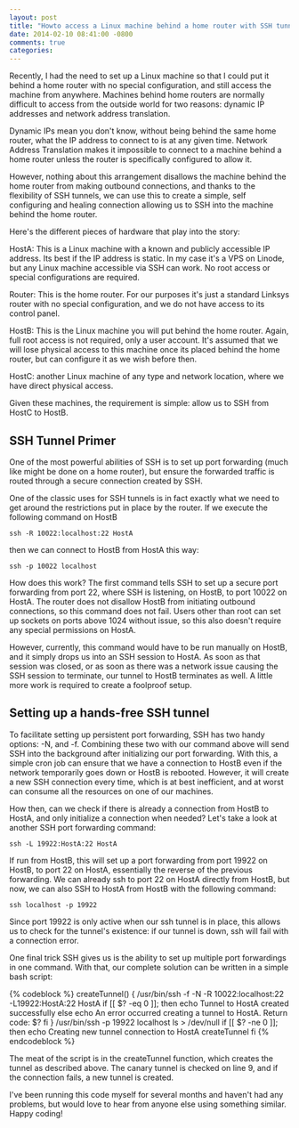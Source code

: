 ```yaml
---
layout: post
title: "Howto access a Linux machine behind a home router with SSH tunnels"
date: 2014-02-10 08:41:00 -0800
comments: true
categories: 
---
```

Recently, I had the need to set up a Linux machine so that I could put it behind a home router with
no special configuration, and still access the machine from anywhere. Machines behind home routers
are normally difficult to access from the outside world for two reasons: dynamic IP addresses and
network address translation.

Dynamic IPs mean you don't know, without being behind the same home
router, what the IP address to connect to is at any given time. Network Address Translation makes it
impossible to connect to a machine behind a home router unless the router is specifically configured
to allow it.

However, nothing about this arrangement disallows the machine behind the home router from making
outbound connections, and thanks to the flexibility of SSH tunnels, we can use this to create a
simple, self configuring and healing connection allowing us to SSH into the machine behind the home
router.

Here's the different pieces of hardware that play into the story:

HostA: This is a Linux machine with a known and publicly accessible IP address. Its best if the IP
address is static. In my case it's a VPS on Linode, but any Linux machine accessible via SSH can
work. No root access or special configurations are required.

Router: This is the home router. For our purposes it's just a standard Linksys router with no
special configuration, and we do not have access to its control panel.

HostB: This is the Linux machine you will put behind the home router. Again, full root access is not
required, only a user account. It's assumed that we will lose physical access to this machine once
its placed behind the home router, but can configure it as we wish before then.

HostC: another Linux machine of any type and network location, where we have direct physical access.

Given these machines, the requirement is simple: allow us to SSH from HostC to HostB.

## SSH Tunnel Primer

One of the most powerful abilities of SSH is to set up port forwarding (much like might be done on a
home router), but ensure the forwarded traffic is routed through a secure connection created by SSH.

One of the classic uses for SSH tunnels is in fact exactly what we need to get around the
restrictions put in place by the router. If we execute the following command on HostB

    ssh -R 10022:localhost:22 HostA

then we can connect to HostB from HostA this way:

    ssh -p 10022 localhost

How does this work? The first command tells SSH to set up a secure port forwarding from port 22,
where SSH is listening, on HostB, to port 10022 on HostA. The router does not disallow HostB
from initiating outbound connections, so this command does not fail. Users other than root can set
up sockets on ports above 1024 without issue, so this also doesn't require any special permissions
on HostA.

However, currently, this command would have to be run manually on HostB, and it simply
drops us into an SSH session to HostA. As soon as that session was closed, or as soon as there was a
network issue causing the SSH session to terminate, our tunnel to HostB terminates as well. A little
more work is required to create a foolproof setup.

## Setting up a hands-free SSH tunnel

To facilitate setting up persistent port forwarding, SSH has two handy options: -N, and -f.
Combining these two with our command above will send SSH into the background after initializing our
port forwarding. With this, a simple cron job can ensure that we have a connection to HostB even if
the network temporarily goes down or HostB is rebooted. However, it will create a new SSH connection
every time, which is at best inefficient, and at worst can consume all the resources on one of our
machines.

How then, can we check if there is already a connection from HostB to HostA, and only initialize a
 connection when needed? Let's take a look at another SSH port forwarding command:

    ssh -L 19922:HostA:22 HostA

If run from HostB, this will set up a port forwarding from port 19922 on HostB, to port 22 on HostA,
essentially the reverse of the previous forwarding. We can already ssh to port 22 on HostA directly
from HostB, but now, we can also SSH to HostA from HostB with the following command:

    ssh localhost -p 19922

Since port 19922 is only active when our ssh tunnel is in place, this allows us to check for the
tunnel's existence: if our tunnel is down, ssh will fail with a connection error.

One final trick SSH gives us is the ability to set up multiple port forwardings in one command. With
that, our complete solution can be written in a simple bash script:

{% codeblock %}
createTunnel() {
    /usr/bin/ssh -f -N -R 10022:localhost:22 -L19922:HostA:22 HostA
    if [[ $? -eq 0 ]]; then
        echo Tunnel to HostA created successfully
    else
        echo An error occurred creating a tunnel to HostA. Return code: $?
    fi
}
/usr/bin/ssh -p 19922 localhost ls > /dev/null
if [[ $? -ne 0 ]]; then
    echo Creating new tunnel connection to HostA
    createTunnel
fi
{% endcodeblock %}

The meat of the script is in the createTunnel function, which creates the tunnel as described above.
The canary tunnel is checked on line 9, and if the connection fails, a new tunnel is created.

I've been running this code myself for several months and haven't had any problems, but would love
to hear from anyone else using something similar. Happy coding!
